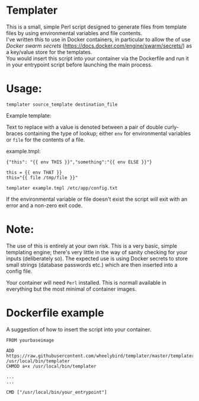 Templater
==

This is a small, simple Perl script designed to generate files from template files by using environmental variables and file contents.   
I've written this to use in Docker containers, in particular to allow the of use *Docker swarm secrets* (https://docs.docker.com/engine/swarm/secrets/) as a key/value store for the templates.   
You would insert this script into your container via the Dockerfile and run it in your entrypoint script before launching the main process.


Usage:
====

`templater source_template destination_file`   


Example template:   
   
Text to replace with a value is denoted between a pair of double curly-braces containing the type of lookup; either `env` for environmental variables or `file` for the contents of a file.   
   

example.tmpl:
```
{"this": "{{ env THIS }}","something":"{{ env ELSE }}"}

this = {{ env THAT }}
this="{{ file /tmp/file }}"
```

`templater example.tmpl /etc/app/config.txt`

If the environmental variable or file doesn't exist the script will exit with an error and a non-zero exit code.




Note:
===

The use of this is entirely at your own risk.  This is a very basic, simple templating engine; there's very little in the way of sanity checking for your inputs (deliberately so).  The expected use is using Docker secrets to store small strings (database passwords etc.) which are then inserted into a config file.   

Your container will need `Perl` installed.  This is normall available in everything but the most minimal of container images.


Dockerfile example
===

A suggestion of how to insert the script into your container.

```
FROM yourbaseimage

ADD https://raw.githubusercontent.com/wheelybird/templater/master/templater /usr/local/bin/templater
CHMOD a+x /usr/local/bin/templater

...
...

CMD ["/usr/local/bin/your_entrypoint"]
```
